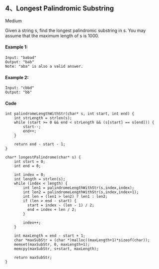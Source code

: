 ## 4、Longest Palindromic Substring

Medium

Given a string s, find the longest palindromic substring in s. You may assume that the maximum length of s is 1000.

#### Example 1:

```
Input: "babad"
Output: "bab"
Note: "aba" is also a valid answer.
```

#### Example 2:

```
Input: "cbbd"
Output: "bb"
```

#### Code

```
int palindromeLengthWithStr(char* s, int start, int end) {
    int strLength = strlen(s);
    while (start >= 0 && end < strLength && (s[start] == s[end])) {
        start--;
        end++;
    }

    return end - start - 1;
}

char* longestPalindrome(char* s) {
    int start = 0;
    int end = 0;

    int index = 0;
    int length = strlen(s);
    while (index < length) {
        int len1 = palindromeLengthWithStr(s,index,index);
        int len2 = palindromeLengthWithStr(s,index,index+1);
        int len = (len1 > len2) ? len1 : len2;
        if (len > end - start) {
          start = index - (len - 1) / 2;
          end = index + len / 2;
        }

        index++;
    }

    int maxLength = end - start + 1;
    char *maxSubStr = (char *)malloc((maxLength+1)*sizeof(char));    
    memset(maxSubStr, 0, maxLength+1);
    memcpy(maxSubStr, s+start, maxLength);

    return maxSubStr;
}
```
